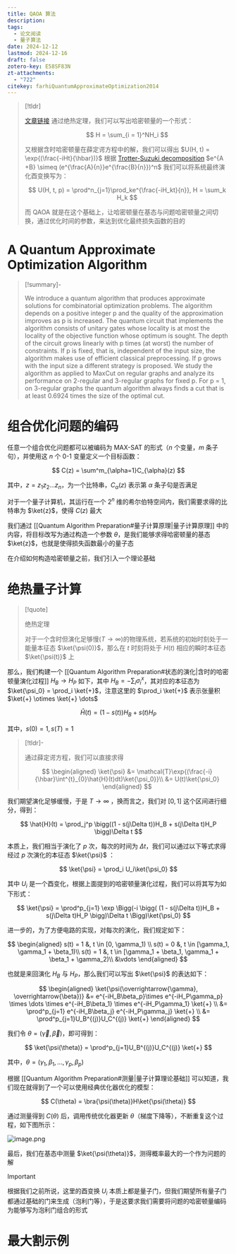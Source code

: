 ```yaml
---
title: QAOA 算法
description: 
tags:
  - 论文阅读
  - 量子算法
date: 2024-12-12
lastmod: 2024-12-16
draft: false
zotero-key: E58SF83N
zt-attachments:
  - "722"
citekey: farhiQuantumApproximateOptimization2014
---
```


> [!tldr]
>
> [文章链接](http://arxiv.org/abs/1411.4028)
> 通过绝热定理，我们可以写出哈密顿量的一个形式：
>
> $$
> H = \sum_{i = 1}^NH_i
> $$
>
> 又根据含时哈密顿量在薛定谔方程中的解，我们可以得出 $U(H, t) = \exp{(\frac{-iHt}{\hbar})}$
> 根据 [Trotter-Suzuki decomposition](https://en.wikipedia.org/wiki/Lie_product_formula) $e^{A +B} \simeq (e^{\frac{A}{n}}e^{\frac{B}{n}})^n$
> 我们可以将系统最终演化酉变换写为：
>
> $$
> U(H, t, p) = \prod^n_{j=1}\prod_ke^{\frac{-iH_kt}{n}}, H = \sum_k H_k
> $$
>
> 而 QAOA 就是在这个基础上，让哈密顿量在基态与问题哈密顿量之间切换，通过优化时间的参数，来达到优化最终损失函数的目的

# A Quantum Approximate Optimization Algorithm

> [!summary]-
>
> We introduce a quantum algorithm that produces approximate solutions for combinatorial optimization problems. The algorithm depends on a positive integer p and the quality of the approximation improves as p is increased. The quantum circuit that implements the algorithm consists of unitary gates whose locality is at most the locality of the objective function whose optimum is sought. The depth of the circuit grows linearly with p times (at worst) the number of constraints. If p is fixed, that is, independent of the input size, the algorithm makes use of efficient classical preprocessing. If p grows with the input size a different strategy is proposed. We study the algorithm as applied to MaxCut on regular graphs and analyze its performance on 2-regular and 3-regular graphs for fixed p. For p = 1, on 3-regular graphs the quantum algorithm always finds a cut that is at least 0.6924 times the size of the optimal cut.

# 组合优化问题的编码

任意一个组合优化问题都可以被编码为 MAX-SAT 的形式（$n$ 个变量，$m$ 条子句），并使用这 $n$ 个 0-1 变量定义一个目标函数：

$$
C(z) = \sum^m_{\alpha=1}C_{\alpha}(z)
$$

其中，$z = z_1z_2\dots z_n$，为一个比特串，$C_{\alpha}(z)$ 表示第 $\alpha$ 条子句是否满足

对于一个量子计算机，其运行在一个 $2^n$ 维的希尔伯特空间内，我们需要求得的比特串为 $\ket{z}$，使得 $C(z)$ 最大

我们通过 [[Quantum Algorithm Preparation#量子计算原理|量子计算原理]] 中的内容，将目标改写为通过构造一个参数 $\theta$，是我们能够求得哈密顿量的基态 $\ket{z}$，也就是使得损失函数最小的量子态

在介绍如何构造哈密顿量之前，我们引入一个理论基础

# 绝热量子计算

> [!quote]
>
> 绝热定理
>
> 对于一个含时但演化足够慢($T \to \infty$)的物理系统，若系统的初始时刻处于一能量本征态 $\ket{\psi(0)}$，那么在 $t$ 时刻将处于 $H(t)$ 相应的瞬时本征态 $\ket{\psi(t)}$ 上

那么，我们构建一个 [[Quantum Algorithm Preparation#状态的演化|含时的哈密顿量演化过程]] $H_B \rightarrow H_P$ 如下，其中 $H_B = - \sum_i \sigma^x_i$，其对应的本征态为 $\ket{\psi_0} = \prod_i \ket{+}$，注意这里的 $\prod_i \ket{+}$ 表示张量积 $\ket{+} \otimes \ket{+} \dots$

$$
\hat{H}(t) = (1 - s(t))H_B + s(t)H_P
$$

其中，$s(0) = 1, s(T) = 1$

> [!tldr]-
>
> 通过薛定谔方程，我们可以直接求得
>
> $$
> \begin{aligned}
> \ket{\psi} &= \mathcal{T}\exp{(\frac{-i}{\hbar}\int^{t}_{0}\hat{H}(t)dt)\ket{\psi_0}}\\
> &= U(t)\ket{\psi_0}
> \end{aligned}
> $$

我们期望演化足够缓慢，于是 $T \to \infty$ ，换而言之，我们对 $[0, 1]$ 这个区间进行细分，得到：

$$
\hat{H}(t) = \prod_j^p \bigg((1 - s(j\Delta t))H_B + s(j\Delta t)H_P \bigg)\Delta t
$$

本质上，我们相当于演化了 $p$ 次，每次的时间为 $\Delta t$，我们可以通过以下等式求得经过 $p$ 次演化的本征态 $\ket{\psi}$ ：

$$
\ket{\psi} = \prod_i U_i\ket{\psi_0}
$$

其中 $U_i$ 是一个酉变化，根据上面提到的哈密顿量演化过程，我们可以将其写为如下形式：

$$
\ket{\psi} = \prod^p_{j=1} \exp \Bigg(-i \bigg( (1 - s(j\Delta t))H_B + s(j\Delta t)H_P \bigg)\Delta t \Bigg)\ket{\psi_0}
$$

进一步的，为了方便电路的实现，对每次的演化，我们规定如下：

$$
\begin{aligned}
s(t) = 1 &,  t \in [0, \gamma_1) \\
s(t) = 0 &, t \in [\gamma_1, \gamma_1 + \beta_1)\\
s(t) = 1 &, t \in [\gamma_1 + \beta_1, \gamma_1 + \beta_1 + \gamma_2)\\
&\vdots
\end{aligned}
$$

也就是来回演化 $H_B$ 与 $H_P$，那么我们可以写出 $\ket{\psi}$ 的表达如下：

$$
\begin{aligned}
\ket{\psi(\overrightarrow{\gamma}, \overrightarrow{\beta})} &= e^{-iH_B\beta_p}\times e^{-iH_P\gamma_p} \times \dots \times e^{-iH_B\beta_1} \times e^{-iH_P\gamma_1} \ket{+} \\
&= \prod^p_{j=1} e^{-iH_B\beta_j} e^{-iH_P\gamma_j} \ket{+} \\
&= \prod^p_{j=1}U_B^{(j)}U_C^{(j)} \ket{+}
\end{aligned}
$$

我们令 $\theta = (\overrightarrow{\gamma}, \overrightarrow{\beta})$，即可得到：

$$
\ket{\psi(\theta)} = \prod^p_{j=1}U_B^{(j)}U_C^{(j)} \ket{+}
$$

其中，$\theta = (\gamma_1, \beta_1, \dots, \gamma_p, \beta_p)$

根据 [[Quantum Algorithm Preparation#测量|量子计算理论基础]] 可以知道，我们现在就得到了一个可以使用经典优化器优化的模型：

$$
C(\theta) = \bra{\psi(\theta)}H\ket{\psi(\theta)}
$$

通过测量得到 $C(\theta)$ 后，调用传统优化器更新 $\theta$（梯度下降等），不断重复这个过程，如下图所示：

![image.png](https://virgil-civil-1311056353.cos.ap-shanghai.myqcloud.com/img/202412140041518.png)

最后，我们在基态中测量 $\ket{\psi(\theta)}$，测得概率最大的一个作为问题的解

> [!important]
>
> 根据我们之前所说，这里的酉变换 $U_i$ 本质上都是量子门，但我们期望所有量子门都通过基础的门来生成（泡利门等），于是这要求我们需要将问题的哈密顿量编码为能够写为泡利门组合的形式

# 最大割示例
